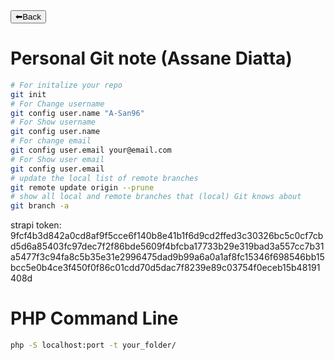 <a href="../README.md">
<button>⬅Back</button>
</a>

# Personal Git note (Assane Diatta)

```bash
# For initalize your repo
git init
# For Change username
git config user.name "A-San96"
# For Show username
git config user.name
# For change email
git config user.email your@email.com 
# For Show user email
git config user.email 
# update the local list of remote branches
git remote update origin --prune
# show all local and remote branches that (local) Git knows about
git branch -a 
```


strapi token: 9fcf4b3d842a0cd8af9f5cce6f140b8e41b1f6d9cd2ffed3c30326bc5c0cf7cbd5d6a85403fc97dec7f2f86bde5609f4bfcba17733b29e319bad3a557cc7b31a5477f3c94fa8c5b35e31e2996475dad9b99a6a0a1af8fc15346f698546bb15bcc5e0b4ce3f450f0f86c01cdd70d5dac7f8239e89c03754f0eceb15b48191408d

# PHP Command Line

```bash
php -S localhost:port -t your_folder/
```